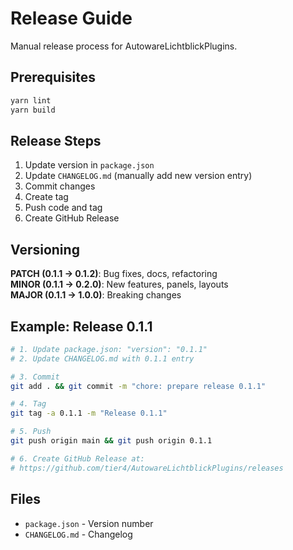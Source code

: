 # Release Guide

Manual release process for AutowareLichtblickPlugins.

## Prerequisites

```bash
yarn lint
yarn build
```

## Release Steps

1. Update version in `package.json`
2. Update `CHANGELOG.md` (manually add new version entry)
3. Commit changes
4. Create tag
5. Push code and tag
6. Create GitHub Release

## Versioning

**PATCH (0.1.1 → 0.1.2)**: Bug fixes, docs, refactoring  
**MINOR (0.1.1 → 0.2.0)**: New features, panels, layouts  
**MAJOR (0.1.1 → 1.0.0)**: Breaking changes

## Example: Release 0.1.1

```bash
# 1. Update package.json: "version": "0.1.1"
# 2. Update CHANGELOG.md with 0.1.1 entry

# 3. Commit
git add . && git commit -m "chore: prepare release 0.1.1"

# 4. Tag
git tag -a 0.1.1 -m "Release 0.1.1"

# 5. Push
git push origin main && git push origin 0.1.1

# 6. Create GitHub Release at:
# https://github.com/tier4/AutowareLichtblickPlugins/releases
```

## Files

- `package.json` - Version number
- `CHANGELOG.md` - Changelog
